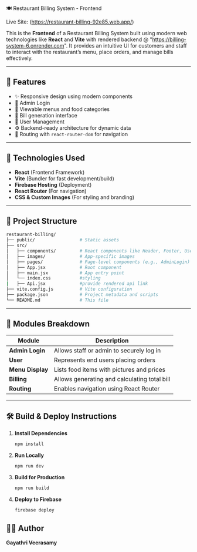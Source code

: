  🍽️ Restaurant Billing System - Frontend

Live Site: (https://restaurant-billing-92e85.web.app/)

This is the **Frontend** of a Restaurant Billing System built using modern web technologies like **React** and **Vite** with rendered backend @ "https://billing-system-6.onrender.com". It provides an intuitive UI for customers and staff to interact with the restaurant’s menu, place orders, and manage bills effectively.

---

## 🚀 Features

- ✨ Responsive design using modern components
- 🔐 Admin Login
- 📜 Viewable menus and food categories
- 🧾 Bill generation interface
- 👤 User Management
- ⚙️ Backend-ready architecture for dynamic data
- 🔄 Routing with `react-router-dom` for navigation

---

## 🔧 Technologies Used

- **React** (Frontend Framework)
- **Vite** (Bundler for fast development/build)
- **Firebase Hosting** (Deployment)
- **React Router** (For navigation)
- **CSS & Custom Images** (For styling and branding)

---

## 📁 Project Structure

```bash
restaurant-billing/
├── public/                 # Static assets
├── src/
│   ├── components/         # React components like Header, Footer, User
│   ├── images/             # App-specific images
│   ├── pages/              # Page-level components (e.g., AdminLogin)
│   ├── App.jsx             # Root component
│   ├── main.jsx            # App entry point
│   └── index.css           #styling
|   ├── Api.jsx             #provide rendered api link
├── vite.config.js          # Vite configuration
├── package.json            # Project metadata and scripts
└── README.md               # This file
````

---

## 🧩 Modules Breakdown

| Module           | Description                                  |
| ---------------- | -------------------------------------------- |
| **Admin Login**  | Allows staff or admin to securely log in     |
| **User**         | Represents end users placing orders          |
| **Menu Display** | Lists food items with pictures and prices    |
| **Billing**      | Allows generating and calculating total bill |
| **Routing**      | Enables navigation using React Router        |

---

## 🛠️ Build & Deploy Instructions

1. **Install Dependencies**

   ```bash
   npm install
   ```

2. **Run Locally**

   ```bash
   npm run dev
   ```

3. **Build for Production**

   ```bash
   npm run build
   ```

4. **Deploy to Firebase**

   ```bash
   firebase deploy
   ```


## 🧑‍💻 Author

**Gayathri Veerasamy**

